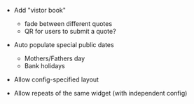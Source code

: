 - Add "vistor book"
    - fade between different quotes
    - QR for users to submit a quote?

- Auto populate special public dates
    - Mothers/Fathers day
    - Bank holidays

- Allow config-specified layout

- Allow repeats of the same widget (with independent config)